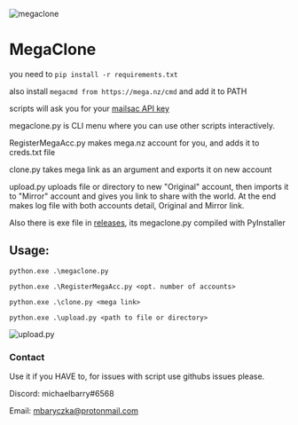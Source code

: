 ![megaclone](https://user-images.githubusercontent.com/69900794/150953918-be777d95-a346-4f32-9321-e2c7051ba57b.png)


# MegaClone
you need to 
`pip install -r requirements.txt`

also install `megacmd from https://mega.nz/cmd` and add it to PATH

scripts will ask you for your [mailsac API key](https://mailsac.com/docs/api)

megaclone.py is CLI menu where you can use other scripts interactively.

RegisterMegaAcc.py makes mega.nz account for you, and adds it to creds.txt file

clone.py takes mega link as an argument and exports it on new account

upload.py uploads file or directory to new "Original" account, then imports it to "Mirror" account and gives you link to share with the world. At the end makes log file with both accounts detail, Original and Mirror link. 

Also there is exe file in [releases](https://github.com/m1chaelbarry/MegaClone/releases/), its megaclone.py compiled with PyInstaller

## Usage:

`python.exe .\megaclone.py`

`python.exe .\RegisterMegaAcc.py <opt. number of accounts>`

`python.exe .\clone.py <mega link>`

`python.exe .\upload.py <path to file or directory>`

![upload.py](https://user-images.githubusercontent.com/69900794/150818982-8d257269-621e-4ac7-a2d8-db4495a3d05b.png)

### Contact

Use it if you HAVE to, for issues with script use githubs issues please.

Discord: michaelbarry#6568

Email: mbaryczka@protonmail.com
